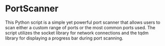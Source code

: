 # PortScanner
This Python script is a simple yet powerful port scanner that allows users to scan either a custom range of ports or the most common ports used. The script utilizes the socket library for network connections and the tqdm library for displaying a progress bar during port scanning.
